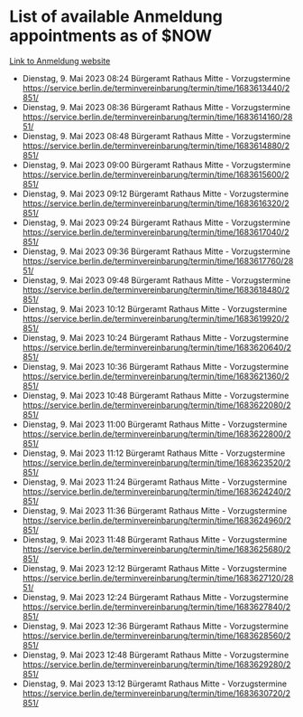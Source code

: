 # List of available Anmeldung appointments as of $NOW
[Link to Anmeldung website](https://service.berlin.de/terminvereinbarung/termin/tag.php?termin=1&anliegen[]=120686&dienstleisterlist=122210,122217,327316,122219,327312,122227,327314,122231,327346,122243,327348,122254,122252,329742,122260,329745,122262,329748,122271,327278,122273,327274,122277,327276,330436,122280,327294,122282,327290,122284,327292,122291,327270,122285,327266,122286,327264,122296,327268,150230,329760,122297,327286,122294,327284,122312,329763,122314,329775,122304,327330,122311,327334,122309,327332,317869,122281,327352,122279,329772,122283,122276,327324,122274,327326,122267,329766,122246,327318,122251,327320,122257,327322,122208,327298,122226,327300&herkunft=http%3A%2F%2Fservice.berlin.de%2Fdienstleistung%2F120686%2F)
- Dienstag, 9. Mai 2023 08:24 Bürgeramt Rathaus Mitte - Vorzugstermine https://service.berlin.de/terminvereinbarung/termin/time/1683613440/2851/
- Dienstag, 9. Mai 2023 08:36 Bürgeramt Rathaus Mitte - Vorzugstermine https://service.berlin.de/terminvereinbarung/termin/time/1683614160/2851/
- Dienstag, 9. Mai 2023 08:48 Bürgeramt Rathaus Mitte - Vorzugstermine https://service.berlin.de/terminvereinbarung/termin/time/1683614880/2851/
- Dienstag, 9. Mai 2023 09:00 Bürgeramt Rathaus Mitte - Vorzugstermine https://service.berlin.de/terminvereinbarung/termin/time/1683615600/2851/
- Dienstag, 9. Mai 2023 09:12 Bürgeramt Rathaus Mitte - Vorzugstermine https://service.berlin.de/terminvereinbarung/termin/time/1683616320/2851/
- Dienstag, 9. Mai 2023 09:24 Bürgeramt Rathaus Mitte - Vorzugstermine https://service.berlin.de/terminvereinbarung/termin/time/1683617040/2851/
- Dienstag, 9. Mai 2023 09:36 Bürgeramt Rathaus Mitte - Vorzugstermine https://service.berlin.de/terminvereinbarung/termin/time/1683617760/2851/
- Dienstag, 9. Mai 2023 09:48 Bürgeramt Rathaus Mitte - Vorzugstermine https://service.berlin.de/terminvereinbarung/termin/time/1683618480/2851/
- Dienstag, 9. Mai 2023 10:12 Bürgeramt Rathaus Mitte - Vorzugstermine https://service.berlin.de/terminvereinbarung/termin/time/1683619920/2851/
- Dienstag, 9. Mai 2023 10:24 Bürgeramt Rathaus Mitte - Vorzugstermine https://service.berlin.de/terminvereinbarung/termin/time/1683620640/2851/
- Dienstag, 9. Mai 2023 10:36 Bürgeramt Rathaus Mitte - Vorzugstermine https://service.berlin.de/terminvereinbarung/termin/time/1683621360/2851/
- Dienstag, 9. Mai 2023 10:48 Bürgeramt Rathaus Mitte - Vorzugstermine https://service.berlin.de/terminvereinbarung/termin/time/1683622080/2851/
- Dienstag, 9. Mai 2023 11:00 Bürgeramt Rathaus Mitte - Vorzugstermine https://service.berlin.de/terminvereinbarung/termin/time/1683622800/2851/
- Dienstag, 9. Mai 2023 11:12 Bürgeramt Rathaus Mitte - Vorzugstermine https://service.berlin.de/terminvereinbarung/termin/time/1683623520/2851/
- Dienstag, 9. Mai 2023 11:24 Bürgeramt Rathaus Mitte - Vorzugstermine https://service.berlin.de/terminvereinbarung/termin/time/1683624240/2851/
- Dienstag, 9. Mai 2023 11:36 Bürgeramt Rathaus Mitte - Vorzugstermine https://service.berlin.de/terminvereinbarung/termin/time/1683624960/2851/
- Dienstag, 9. Mai 2023 11:48 Bürgeramt Rathaus Mitte - Vorzugstermine https://service.berlin.de/terminvereinbarung/termin/time/1683625680/2851/
- Dienstag, 9. Mai 2023 12:12 Bürgeramt Rathaus Mitte - Vorzugstermine https://service.berlin.de/terminvereinbarung/termin/time/1683627120/2851/
- Dienstag, 9. Mai 2023 12:24 Bürgeramt Rathaus Mitte - Vorzugstermine https://service.berlin.de/terminvereinbarung/termin/time/1683627840/2851/
- Dienstag, 9. Mai 2023 12:36 Bürgeramt Rathaus Mitte - Vorzugstermine https://service.berlin.de/terminvereinbarung/termin/time/1683628560/2851/
- Dienstag, 9. Mai 2023 12:48 Bürgeramt Rathaus Mitte - Vorzugstermine https://service.berlin.de/terminvereinbarung/termin/time/1683629280/2851/
- Dienstag, 9. Mai 2023 13:12 Bürgeramt Rathaus Mitte - Vorzugstermine https://service.berlin.de/terminvereinbarung/termin/time/1683630720/2851/
